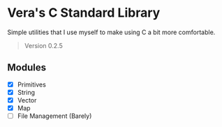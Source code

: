 # Vera's C Standard Library

Simple utilities that I use myself to make using C a bit more comfortable.

> Version 0.2.5

## Modules

- [X] Primitives
- [X] String 
- [X] Vector
- [X] Map
- [ ] File Management (Barely)
